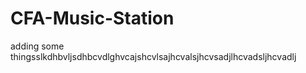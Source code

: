 # CFA-Music-Station


adding some thingsslkdhbvljsdhbcvdlghvcajshcvlsajhcvalsjhcvsadjlhcvadsljhcvadlj
